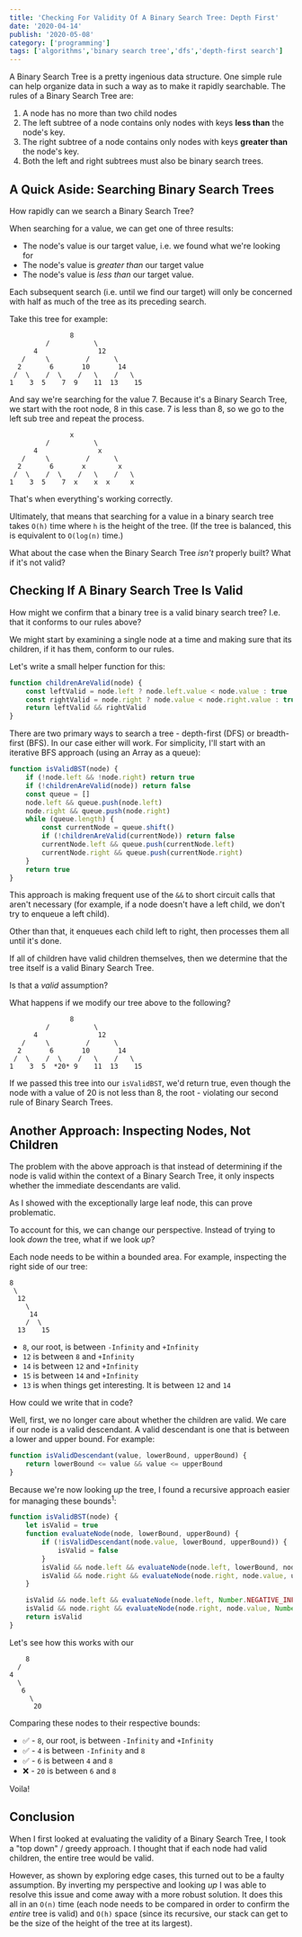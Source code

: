 ```yaml
---
title: 'Checking For Validity Of A Binary Search Tree: Depth First'
date: '2020-04-14'
publish: '2020-05-08'
category: ['programming']
tags: ['algorithms','binary search tree','dfs','depth-first search']
---
```


A Binary Search Tree is a pretty ingenious data structure. One simple rule can help organize data in such a way as to make it rapidly searchable. The rules of a Binary Search Tree are:
1. A node has no more than two child nodes
2. The left subtree of a node contains only nodes with keys **less than** the node's key.
3. The right subtree of a node contains only nodes with keys **greater than** the node's key.
4. Both the left and right subtrees must also be binary search trees.

## A Quick Aside: Searching Binary Search Trees
How rapidly can we search a Binary Search Tree?

When searching for a value, we can get one of three results:
- The node's value is our target value, i.e. we found what we're looking for
- The node's value is _greater than_ our target value
- The node's value is _less than_ our target value.

Each subsequent search (i.e. until we find our target) will only be concerned with half as much of the tree as its preceding search.

Take this tree for example:
```
               8
         /           \
      4               12
   /     \         /      \
  2       6       10       14
 /  \    /  \    /   \    /   \
1    3  5    7  9    11  13    15
```

And say we're searching for the value 7. Because it's a Binary Search Tree, we start with the root node, 8 in this case. 7 is less than 8, so we go to the left sub tree and repeat the process.

```
               x
         /           \
      4               x
   /     \         /      \
  2       6       x        x
 /  \    /  \    /   \    /   \
1    3  5    7  x    x  x     x
```

That's when everything's working correctly.

Ultimately, that means that searching for a value in a binary search tree takes `O(h)` time where `h` is the height of the tree. (If the tree is balanced, this is equivalent to `O(log(n)` time.)

What about the case when the Binary Search Tree _isn't_ properly built? What if it's not valid?

## Checking If A Binary Search Tree Is Valid
How might we confirm that a binary tree is a valid binary search tree? I.e. that it conforms to our rules above?

We might start by examining a single node at a time and making sure that its children, if it has them, conform to our rules.

Let's write a small helper function for this:

```javascript:title=childrenAreValid.js
function childrenAreValid(node) {
    const leftValid = node.left ? node.left.value < node.value : true
    const rightValid = node.right ? node.value < node.right.value : true
    return leftValid && rightValid
}
```

There are two primary ways to search a tree - depth-first (DFS) or breadth-first (BFS). In our case either will work. For simplicity, I'll start with an iterative BFS approach (using an Array as a queue):

```javascript:title=isValidBST.js
function isValidBST(node) {
    if (!node.left && !node.right) return true
    if (!childrenAreValid(node)) return false
    const queue = []
    node.left && queue.push(node.left)
    node.right && queue.push(node.right)
    while (queue.length) {
        const currentNode = queue.shift()
        if (!childrenAreValid(currentNode)) return false
        currentNode.left && queue.push(currentNode.left)
        currentNode.right && queue.push(currentNode.right)
    }
    return true
}
```

This approach is making frequent use of the `&&` to short circuit calls that aren't necessary (for example, if a node doesn't have a left child, we don't try to enqueue a left child).

Other than that, it enqueues each child left to right, then processes them all until it's done.

If all of children have valid children themselves, then we determine that the tree itself is a valid Binary Search Tree.

Is that a _valid_ assumption?

What happens if we modify our tree above to the following?

```
               8
         /           \
      4               12
   /     \         /      \
  2       6       10       14
 /  \    /  \    /   \    /   \
1    3  5  *20* 9    11  13    15
```

If we passed this tree into our `isValidBST`, we'd return true, even though the node with a value of 20 is not less than 8, the root - violating our second rule of Binary Search Trees.

## Another Approach: Inspecting Nodes, Not Children
The problem with the above approach is that instead of determining if the node is valid within the context of a Binary Search Tree, it only inspects whether the immediate descendants are valid.

As I showed with the exceptionally large leaf node, this can prove problematic.

To account for this, we can change our perspective. Instead of trying to look _down_ the tree, what if we look _up_?

Each node needs to be within a bounded area. For example, inspecting the right side of our tree:

```
8
 \
  12
    \
     14
    /  \
  13    15
```
- `8`, our root, is between `-Infinity` and `+Infinity`
- `12` is between `8` and `+Infinity`
- `14` is between `12` and `+Infinity`
- `15` is between `14` and `+Infinity`
- `13` is when things get interesting. It is between `12` and `14`

How could we write that in code?

Well, first, we no longer care about whether the children are valid. We care if our node is a valid descendant. A valid descendant is one that is between a lower and upper bound. For example:

```javascript:title=isValidDescendant.js
function isValidDescendant(value, lowerBound, upperBound) {
    return lowerBound <= value && value <= upperBound
}
```

Because we're now looking _up_ the tree, I found a recursive approach easier for managing these bounds<sup>1</sup>:

```javascript:title=isValidBST-Updated.js
function isValidBST(node) {
    let isValid = true
    function evaluateNode(node, lowerBound, upperBound) {
        if (!isValidDescendant(node.value, lowerBound, upperBound)) {
            isValid = false
        }
        isValid && node.left && evaluateNode(node.left, lowerBound, node.value)
        isValid && node.right && evaluateNode(node.right, node.value, upperBound)
    }

    isValid && node.left && evaluateNode(node.left, Number.NEGATIVE_INFINITY, node.value)
    isValid && node.right && evaluateNode(node.right, node.value, Number.POSITIVE_INFINITY)
    return isValid
}
```

Let's see how this works with our

```
    8
  /
4
  \
   6
     \
      20
```

Comparing these nodes to their respective bounds:
- ✅ - `8`, our root, is between `-Infinity` and `+Infinity`
- ✅ - `4` is between `-Infinity` and `8`
- ✅ - `6` is between `4` and `8`
- ❌ - `20` is between `6` and `8`

Voila!

## Conclusion
When I first looked at evaluating the validity of a Binary Search Tree, I took a "top down" / greedy approach. I thought that if each node had valid children, the entire tree would be valid.

However, as shown by exploring edge cases, this turned out to be a faulty assumption. By inverting my perspective and looking _up_ I was able to resolve this issue and come away with a more robust solution. It does this all in an `O(n)` time (each node needs to be compared in order to confirm the _entire_ tree is valid) and `O(h)` space (since its recursive, our stack can get to be the size of the height of the tree at its largest).

